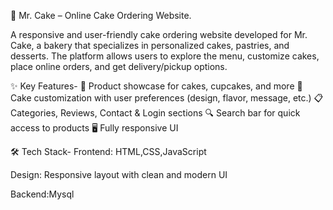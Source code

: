 🎂 Mr. Cake – Online Cake Ordering Website. 

A responsive and user-friendly cake ordering website developed for Mr. Cake, a bakery that specializes in personalized cakes, pastries, and desserts. The platform allows users to explore the menu, customize cakes, place online orders, and get delivery/pickup options.

✨ Key Features-
🧁 Product showcase for cakes, cupcakes, and more
🎂 Cake customization with user preferences (design, flavor, message, etc.)
📋 Categories, Reviews, Contact & Login sections
🔍 Search bar for quick access to products
🖥️ Fully responsive UI

🛠️ Tech Stack-
Frontend: HTML,CSS,JavaScript

Design: Responsive layout with clean and modern UI

Backend:Mysql
